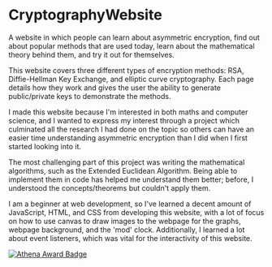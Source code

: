 # CryptographyWebsite
A website in which people can learn about asymmetric encryption, find out about popular methods that are used today, learn about the mathematical theory behind them, and try it out for themselves.

This website covers three different types of encryption methods: RSA, Diffie-Hellman Key Exchange, and elliptic curve cryptography. Each page details how they work and gives the user the ability to generate public/private keys to demonstrate the methods.

I made this website because I'm interested in both maths and computer science, and I wanted to express my interest through a project which culminated all the research I had done on the topic so others can have an easier time understanding asymmetric encryption than I did when I first started looking into it.

The most challenging part of this project was writing the mathematical algorithms, such as the Extended Euclidean Algorithm. Being able to implement them in code has helped me understand them better; before, I understood the concepts/theorems but couldn't apply them.

I am a beginner at web development, so I've learned a decent amount of JavaScript, HTML, and CSS from developing this website, with a lot of focus on how to use canvas to draw images to the webpage for the graphs, webpage background, and the 'mod' clock. Additionally, I learned a lot about event listeners, which was vital for the interactivity of this website.


[![Athena Award Badge](https://img.shields.io/endpoint?url=https%3A%2F%2Faward.athena.hackclub.com%2Fapi%2Fbadge)](https://award.athena.hackclub.com?utm_source=readme)
